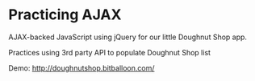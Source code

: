 # Practicing AJAX

AJAX-backed JavaScript using jQuery for our little Doughnut Shop app.

Practices using 3rd party API to populate Doughnut Shop list

Demo: http://doughnutshop.bitballoon.com/
